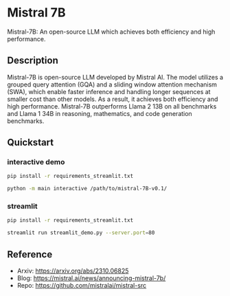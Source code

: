 # Mistral 7B

Mistral-7B: An open-source LLM which achieves both efficiency and high performance.


## Description

Mistral-7B is open-source LLM developed by Mistral AI. The model utilizes a grouped query attention (GQA) and a sliding window attention mechanism (SWA), which enable faster inference and handling longer sequences at smaller cost than other models. As a result, it achieves both efficiency and high performance. Mistral-7B outperforms Llama 2 13B on all benchmarks and Llama 1 34B in reasoning, mathematics, and code generation benchmarks.

## Quickstart

### interactive demo

```sh
pip install -r requirements_streamlit.txt

python -m main interactive /path/to/mistral-7B-v0.1/
```

### streamlit 

```sh
pip install -r requirements_streamlit.txt

streamlit run streamlit_demo.py --server.port=80
```

## Reference

- Arxiv: <https://arxiv.org/abs/2310.06825>
- Blog: <https://mistral.ai/news/announcing-mistral-7b/>
- Repo: <https://github.com/mistralai/mistral-src>
